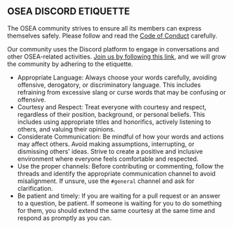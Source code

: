 ## OSEA DISCORD ETIQUETTE

The OSEA community strives to ensure all its members can express themselves safely.
Please follow and read the [Code of Conduct](./CODE_OF_CONDUCT.md) carefully.

Our community uses the Discord platform to engage in conversations and other OSEA-related activities.
[Join us by following this link](https://discord.oseas.org), and we will grow the community by adhering to the etiquette.

- Appropriate Language: Always choose your words carefully, avoiding offensive, derogatory, or discriminatory language. This includes refraining from excessive slang or curse words that may be confusing or offensive.
- Courtesy and Respect: Treat everyone with courtesy and respect, regardless of their position, background, or personal beliefs. This includes using appropriate titles and honorifics, actively listening to others, and valuing their opinions.
- Considerate Communication: Be mindful of how your words and actions may affect others. Avoid making assumptions, interrupting, or dismissing others' ideas. Strive to create a positive and inclusive environment where everyone feels comfortable and respected.
- Use the proper channels: Before contributing or commenting, follow the threads and identify the appropriate communication channel to avoid misalignment. If unsure, use the `#general` channel and ask for clarification.
- Be patient and timely: If you are waiting for a pull request or an answer to a question, be patient. If someone is waiting for you to do something for them, you should extend the same courtesy at the same time and respond as promptly as you can.

